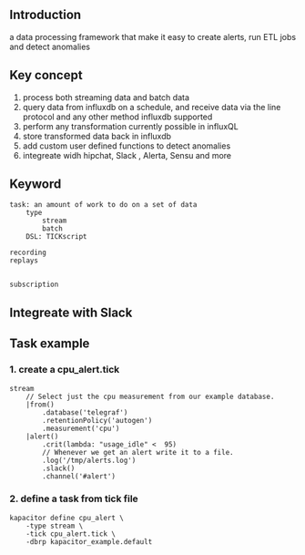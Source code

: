 ## Introduction
a data processing framework that make it easy to create alerts, run ETL jobs and detect anomalies

## Key concept

1. process both streaming data and batch data  
2. query data from influxdb on a schedule, and receive data via the line protocol and any other method influxdb supported  
3. perform any transformation currently possible in influxQL  
4. store transformed data back in influxdb  
5. add custom user defined functions to detect anomalies  
6. integreate widh hipchat, Slack , Alerta, Sensu and more  


## Keyword
```
task: an amount of work to do on a set of data
    type
        stream
        batch
    DSL: TICKscript

recording
replays


subscription
```

## Integreate with Slack



## Task example
### 1. create a cpu_alert.tick
```
stream
    // Select just the cpu measurement from our example database.
    |from()
        .database('telegraf')
        .retentionPolicy('autogen')
        .measurement('cpu')
    |alert()
        .crit(lambda: "usage_idle" <  95)
        // Whenever we get an alert write it to a file.
        .log('/tmp/alerts.log')
	    .slack()
        .channel('#alert')
```

### 2. define a task from tick file
```
kapacitor define cpu_alert \
    -type stream \
    -tick cpu_alert.tick \
    -dbrp kapacitor_example.default
```
